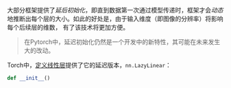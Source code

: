 大部分框架提供了*延后初始化*，即直到数据第一次通过模型传递时，框架才会*动态*地推断出每个层的大小。如此的好处是，由于输入维度（即图像的分辨率）将影响每个后续层的维数， 有了该技术将更加方便。

> 在Pytorch中，延迟初始化仍然是一个开发中的新特性，其可能在未来发生大的改动。

Torch中，[定义线性层](定义线性层.md)提供了它的延迟版本，`nn.LazyLinear`：
```python
def __init__()
```